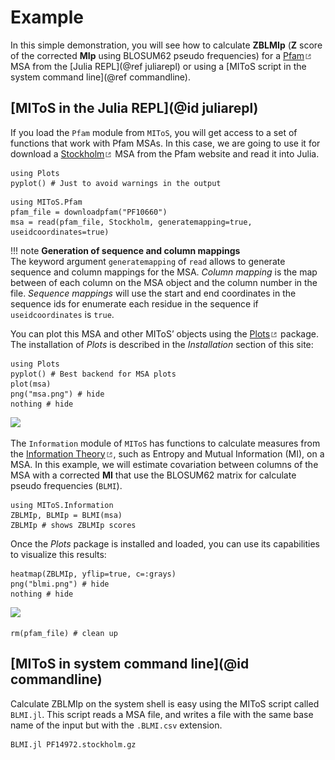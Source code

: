 
# Example

In this simple demonstration, you will see how to calculate **ZBLMIp** (**Z** score of the
corrected **MIp** using BLOSUM62 pseudo frequencies) for a [Pfam![](./assets/external-link.png)](http://pfam.xfam.org/)
MSA from the [Julia REPL](@ref juliarepl) or using a
[MIToS script in the system command line](@ref commandline).  

## [MIToS in the Julia REPL](@id juliarepl)

If you load the `Pfam` module from `MIToS`, you will get access to a set of functions that
work with Pfam MSAs. In this case, we are going to use it for download a
[Stockholm![](./assets/external-link.png)](https://en.wikipedia.org/wiki/Stockholm_format)
MSA from the Pfam website and read it into Julia.  

```@setup juliarepl
using Plots
pyplot() # Just to avoid warnings in the output
```

```@example juliarepl
using MIToS.Pfam
pfam_file = downloadpfam("PF10660")
msa = read(pfam_file, Stockholm, generatemapping=true, useidcoordinates=true)
```

!!! note
    **Generation of sequence and column mappings**  
    The keyword argument `generatemapping` of `read` allows to generate sequence and column
    mappings for the MSA. *Column mapping* is the map between of each column on the MSA
    object and the column number in the file. *Sequence mappings* will use the start and
    end coordinates in the sequence ids for enumerate each residue in the sequence if
    `useidcoordinates` is `true`.  

You can plot this MSA and other MIToS’ objects using the [Plots![](./assets/external-link.png)](https://juliaplots.github.io/) package. The installation of *Plots* is described in the *Installation* section of this site:

```@example juliarepl
using Plots
pyplot() # Best backend for MSA plots
plot(msa)
png("msa.png") # hide
nothing # hide
```  

![](msa.png)  

The `Information` module of `MIToS` has functions to calculate measures from the
[Information Theory![](./assets/external-link.png)](https://en.wikipedia.org/wiki/Information_theory),
such as Entropy and Mutual Information (MI), on a MSA. In this example, we will estimate
covariation between columns of the MSA with a corrected **MI** that use the BLOSUM62 matrix
for calculate pseudo frequencies (`BLMI`).  

```@example juliarepl
using MIToS.Information
ZBLMIp, BLMIp = BLMI(msa)
ZBLMIp # shows ZBLMIp scores
```

Once the *Plots* package is installed and loaded, you can use its capabilities to visualize
this results:

```@example juliarepl
heatmap(ZBLMIp, yflip=true, c=:grays)
png("blmi.png") # hide
nothing # hide
```  

![](blmi.png)  

```@setup juliarepl
rm(pfam_file) # clean up
```

## [MIToS in system command line](@id commandline)

Calculate ZBLMIp on the system shell is easy using the MIToS script called `BLMI.jl`. This
script reads a MSA file, and writes a file with the same base name of the input but with
the `.BLMI.csv` extension.  

```
BLMI.jl PF14972.stockholm.gz
```
